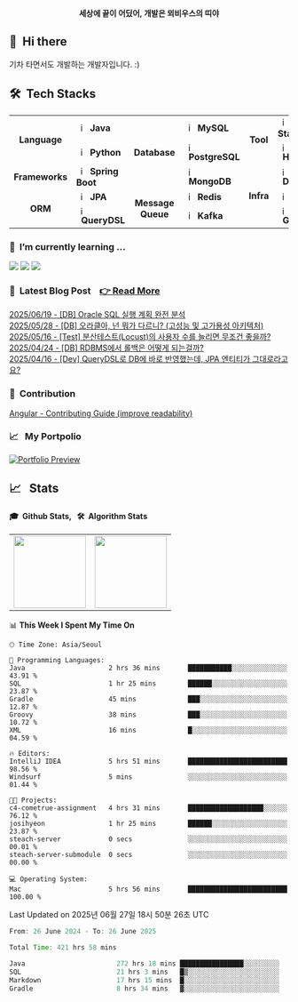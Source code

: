 <div align="center">
	<b>세상에 끝이 어딨어, 개발은 뫼비우스의 띠야</b>
</div>


## 👋 &nbsp;Hi there
기차 타면서도 개발하는 개발자입니다. :)<br/>

## 🛠️&nbsp; Tech Stacks

<table>
  <tr>
    <td rowspan="2" align="center"><b>Language</b></td>
    <td><img src="https://staging.svgrepo.com/show/184143/java.svg" width="16px" alt="_icon" />&nbsp;&nbsp;<b>Java</b></td>
    <td rowspan="3" align="center"><b>Database</b></td>
    <td><img src="https://encrypted-tbn0.gstatic.com/images?q=tbn:ANd9GcRlt-eR5tE_V3E6Idxl8mia5JV9gO1de6f86A&s" width="16px" alt="_icon" />&nbsp;&nbsp;<b>MySQL</b></td>
    <td rowspan="2" align="center"><b>Tool</b></td>
    <td><img src="https://cdn.jsdelivr.net/gh/devicons/devicon/icons/elasticsearch/elasticsearch-original.svg" width="16px" alt="_icon" />&nbsp;&nbsp;<b>ELK Stack</b></td>
  </tr>
  <tr>
    <td><img src="https://img.icons8.com/?size=96&id=13441&format=png" width="16px" alt="_icon" />&nbsp;&nbsp;<b>Python</b></td>
    <td><img src="https://cdn.jsdelivr.net/gh/devicons/devicon/icons/postgresql/postgresql-original.svg" width="16px" alt="_icon" />&nbsp;&nbsp;<b>PostgreSQL</b></td>
    <td><img src="https://cdn.jsdelivr.net/gh/devicons/devicon/icons/hadoop/hadoop-original.svg"
     width="16px" alt="_icon" />&nbsp;&nbsp;<b>Hadoop</b></td>
  </tr>
  <tr>
    <td rowspan="1" align="center"><b>Frameworks</b></td>
    <td><img src="https://user-images.githubusercontent.com/112257466/209075280-78be8487-7d6a-485c-92a8-d6677f0caab9.png" width="16px" alt="_icon" />&nbsp;&nbsp;<b>Spring Boot</b></td>
    <td><img src="https://www.svgrepo.com/show/331488/mongodb.svg" width="16px" alt="_icon" />&nbsp;&nbsp;<b>MongoDB</b></td>
    <td rowspan="3" align="center"><b>Infra</td>
    <td><img src="https://www.svgrepo.com/show/452192/docker.svg" width="16px" alt="_icon" />&nbsp;&nbsp;<b>Docker</b></td>
  </tr>
  <tr>
    <td rowspan="2" align="center"><b>ORM</b></td>
    <td><img src="https://user-images.githubusercontent.com/112257466/209076523-777fe02a-455f-48a0-a4b1-aeb9fff17b10.png" width="16px" alt="_icon" />&nbsp;&nbsp;<b>JPA</b></td>
    <td rowspan="2" align="center"><b>Message Queue</b></td>
    <td><img src="https://www.svgrepo.com/show/439288/redis.svg" width="16px" alt="_icon" />&nbsp;&nbsp;<b>Redis</b>
    <td><img src="https://www.svgrepo.com/show/373924/nginx.svg" width="16px" alt="_icon" />&nbsp;&nbsp;<b>Nginx</b></td>
    
  </tr>
  <tr>
    <td><img src="https://github.com/GDSC-Team-J/ADDI-ML/assets/112257466/dff863c4-fb90-4747-a621-bdbd2c44a0be" width="16px" alt="_icon" />&nbsp;&nbsp;<b>QueryDSL</b></td>
    <td><img src="https://encrypted-tbn0.gstatic.com/images?q=tbn:ANd9GcRWjXADv-XcMBeVYbxROMcVPc0l9SGQr5KSPw&s" width="16px" alt="_icon" />&nbsp;&nbsp;<b>Kafka</b></td>
    <td><img src="https://www.svgrepo.com/show/353829/grafana.svg" width="16px" alt="_icon" />&nbsp;&nbsp;<b>Grafana</b></td>
  </tr>
</table> 


### 🌱 &nbsp;I’m currently learning ...
<p align="left">
  <!-- <img src="https://img.shields.io/badge/Elastic_Stack-005571?style=flat-square&logo=elasticstack&logoColor=white"/></a> -->
  <!-- <img src="https://img.shields.io/badge/Docker-2496ED?style=flat-square&logo=Docker&logoColor=white"/></a>  -->
  <!-- <img src="https://img.shields.io/badge/Kafka-231F20?style=flat-square&logo=apachekafka&logoColor=white"/></a> -->
  <!-- <img src="https://img.shields.io/badge/Grafana-F46800?style=flat-square&logo=Grafana&logoColor=white"/></a> -->
  <img src="https://img.shields.io/badge/Spring-6DB33F?style=flat-square&logo=Spring&logoColor=white"/>
  <img src="https://img.shields.io/badge/MySQL-4479A1?style=flat-square&logo=mysql&logoColor=white"/>
<!--   <img src="https://img.shields.io/badge/Apache_Jmeter-D22128?style=flat-square&logo=apachejmeter&logoColor=white"/> -->
  <img src="https://img.shields.io/badge/Locust-00FF00?style=flat-square&logo=locust&logoColor=white"/>
</p>


<!-- ### 🔭 &nbsp;I’m currently working on ... -->
### 📌 &nbsp;Latest Blog Post &nbsp;&nbsp; [👉 Read More](https://velog.io/@plate0113/posts)
[2025/06/19 - [DB] Oracle SQL 실행 계획 완전 분석](https://velog.io/@plate0113/%EC%98%A4%EB%9D%BC%ED%81%B4-%EC%BF%BC%EB%A6%AC-%EC%8B%A4%ED%96%89-%EA%B3%84%ED%9A%8D-%EB%B6%84%EC%84%9D%ED%95%98%EB%8A%94-%EB%B0%A9%EB%B2%95)</br>
[2025/05/28 - [DB] 오라클아, 넌 뭐가 다르니? (고성능 및 고가용성 아키텍처)](https://velog.io/@plate0113/DB-%EC%98%A4%EB%9D%BC%ED%81%B4%EC%95%84-%EB%84%8C-%EB%AD%90%EA%B0%80-%EB%8B%A4%EB%A5%B4%EB%8B%88-%EA%B3%A0%EC%84%B1%EB%8A%A5-%EB%B0%8F-%EA%B3%A0%EA%B0%80%EC%9A%A9%EC%84%B1-%EC%95%84%ED%82%A4%ED%85%8D%EC%B2%98)</br>
[2025/05/16 - [Test] 분산테스트(Locust)의 사용자 수를 늘리면 무조건 좋을까?](https://velog.io/@plate0113/Test-%EB%B6%84%EC%82%B0%ED%85%8C%EC%8A%A4%ED%8A%B8Locust%EC%9D%98-%EC%82%AC%EC%9A%A9%EC%9E%90-%EC%88%98%EB%A5%BC-%EB%8A%98%EB%A6%AC%EB%A9%B4-%EB%AC%B4%EC%A1%B0%EA%B1%B4-%EC%A2%8B%EC%9D%84%EA%B9%8C)</br>
[2025/04/24 - [DB] RDBMS에서 롤백은 어떻게 되는걸까?](https://velog.io/@plate0113/DB-MySQL-%ED%8A%B8%EB%9E%9C%EC%9E%AD%EC%85%98-%EA%B2%A9%EB%A6%AC-%EC%88%98%EC%A4%80-%EC%B4%9D%EC%A0%95%EB%A6%AC)</br>
[2025/04/16 - [Dev] QueryDSL로 DB에 바로 반영했는데, JPA 엔티티가 그대로라고요?](https://velog.io/@plate0113/JPA-DB-%EC%A7%81%EC%A0%91-%EC%97%85%EB%8D%B0%EC%9D%B4%ED%8A%B8-%EC%9D%B4%ED%9B%84-%EC%98%81%EC%86%8D%EC%84%B1-%EC%BB%A8%ED%85%8D%EC%8A%A4%ED%8A%B8-%EB%8F%99%EA%B8%B0%ED%99%94-%EC%A0%84%EB%9E%B5-%EC%B2%98%EB%A6%AC-%EB%B0%A9%EB%B2%95)</br>

### 🤝 &nbsp;Contribution
[Angular - Contributing Guide (improve readability)](https://github.com/angular/angular/pull/56974)
</br>

### 📈 &nbsp; My Portpolio
[![Portfolio Preview](https://img.shields.io/badge/View_Portfolio-Click_Here-green?style=for-the-badge&logo=google-drive&logoColor=white)](https://drive.google.com/file/d/1h7AVURLXXNbUvPlhQojUhxrpOBdrssrA/view)
</br>

## 📈 &nbsp; Stats
#### 🎓 &nbsp;Github Stats, &nbsp; 🛠️ &nbsp;Algorithm Stats
<!--[![Hits](https://hits.seeyoufarm.com/api/count/incr/badge.svg?url=https%3A%2F%2Fgithub.com%2Fsihyunjojo%2Fhit-counter&count_bg=%2379C83D&title_bg=%23555555&icon=github.svg&icon_color=%23E7E7E7&title=hits&edge_flat=false)](https://hits.seeyoufarm.com)-->
<!--[![wakatime](https://wakatime.com/badge/user/01180168-8b97-40a8-a406-568eefd227b1.svg)](https://wakatime.com/@01180168-8b97-40a8-a406-568eefd227b1)-->
<table>
  <tr>
    <td>
      <img src="https://github-readme-stats.vercel.app/api?username=sihyunjojo&&show_icons=true&theme=tokyonight&rank_icon=percentile&locale=kr" height="130" />
    </td>
<!--     <td>
    	<img src="https://github-readme-stats.vercel.app/api/top-langs/?username=sihyunjojo&layout=compact&theme=tokyonight&hide=Jupyter%20Notebook,CSS,PUG,Batchfile,shell" style="margin-left: 10px; vertical-align:top" height=130 />
    </td> -->
    <td>
      <a href="https://solved.ac/plate0113">
        <img src="http://mazassumnida.wtf/api/v2/generate_badge?boj=plate0113" height="130" />
      </a>
    </td>
  </tr>
</table>

<!--
#### 🎓 Github Stats
<p align="left">
    <a>
        <img src="https://github-readme-stats.vercel.app/api?username=sihyunjojo&&show_icons=true&theme=tokyonight&rank_icon=percentile&\locale=kr" style="margin-left: 10px; vertical-align:top" height=130 />
    </a>
    <a>
    	<img src="https://github-readme-stats.vercel.app/api/top-langs/?username=sihyunjojo&layout=compact&theme=tokyonight&hide=Jupyter%20Notebook,CSS,PUG,Batchfile,shell" style="margin-left: 10px; vertical-align:top" height=130 />
    </a>
</p>

#### 🛠️ Algorithm Stats
<p align="left">
    <a href="https://solved.ac/plate0113">
    	<img src="http://mazassumnida.wtf/api/v2/generate_badge?boj=plate0113" style="margin-left: 1px; vertical-align:top" height=130 />
    </a>
    <a href="https://solved.ac/plate0113">
        <img src="http://mazandi.herokuapp.com/api?handle=plate0113&theme=cold" style="margin-left: 1px; vertical-align:top" height=130 />
    </a> 
    <!-- cold, dark, warm 
</p> 
-->

<!--START_SECTION:waka-->
📊 **This Week I Spent My Time On** 

```text
🕑︎ Time Zone: Asia/Seoul

💬 Programming Languages: 
Java                     2 hrs 36 mins       ███████████░░░░░░░░░░░░░░   43.91 % 
SQL                      1 hr 25 mins        ██████░░░░░░░░░░░░░░░░░░░   23.87 % 
Gradle                   45 mins             ███░░░░░░░░░░░░░░░░░░░░░░   12.87 % 
Groovy                   38 mins             ███░░░░░░░░░░░░░░░░░░░░░░   10.72 % 
XML                      16 mins             █░░░░░░░░░░░░░░░░░░░░░░░░   04.59 % 

🔥 Editors: 
IntelliJ IDEA            5 hrs 51 mins       █████████████████████████   98.56 % 
Windsurf                 5 mins              ░░░░░░░░░░░░░░░░░░░░░░░░░   01.44 % 

🐱‍💻 Projects: 
c4-cometrue-assignment   4 hrs 31 mins       ███████████████████░░░░░░   76.12 % 
josihyeon                1 hr 25 mins        ██████░░░░░░░░░░░░░░░░░░░   23.87 % 
steach-server            0 secs              ░░░░░░░░░░░░░░░░░░░░░░░░░   00.01 % 
steach-server-submodule  0 secs              ░░░░░░░░░░░░░░░░░░░░░░░░░   00.00 % 

💻 Operating System: 
Mac                      5 hrs 56 mins       █████████████████████████   100.00 % 
```


 Last Updated on 2025년 06월 27일 18시 50분 26초 UTC
<!--END_SECTION:waka-->

<!--START_SECTION:wakasimple-->

```java
From: 26 June 2024 - To: 26 June 2025

Total Time: 421 hrs 58 mins

Java                       272 hrs 18 mins ████████████████░░░░░░░░░   64.49 %
SQL                        21 hrs 3 mins   █▒░░░░░░░░░░░░░░░░░░░░░░░   04.99 %
Markdown                   17 hrs 15 mins  █░░░░░░░░░░░░░░░░░░░░░░░░   04.09 %
Gradle                     8 hrs 34 mins   ▓░░░░░░░░░░░░░░░░░░░░░░░░   02.03 %
```

<!--END_SECTION:wakasimple-->


<!--
Here are some ideas to get you started:
- 👯 I’m looking to collaborate on ...
- 🤔 I’m looking for help with ...
- 💬 Ask me about ...
- 📫 How to reach me: ...
- 😄 Pronouns: ...
- ⚡ Fun fact: ...
-->

<!--
##### 🐧 gitanimals
<a href="https://github.com/devxb/gitanimals">
<img
  src="https://render.gitanimals.org/farms/sihyunjojo"
  width="600"
  height="300"
/>
</a>
-->
<!-- ### 🙂 &nbsp;Portfolio 
[Notion Portfolio(fix...)](https://99sihyun.notion.site/Junior-Backend-Developer-b41971c29c8446eaab5e99c78b3795bc?pvs=4) -->
